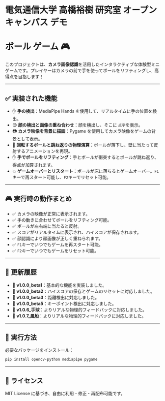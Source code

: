 # 電気通信大学 高橋裕樹 研究室 オープンキャンパス デモ
# ボール ゲーム 🎮

このプロジェクトは、**カメラ画像認識**を活用したインタラクティブな体験型ミニゲームです。プレイヤーはカメラの前で手を使ってボールをリフティングし、高得点を目指します！

---

## ✅ 実装された機能

- ✋ **手の検出**：MediaPipe Hands を使用して、リアルタイムに手の位置を検出。
- 😊 **顔の検出と画像の重ね合わせ**：顔を検出し、そこに `点字`を表示。
- 📷 **カメラ映像を背景に描画**：Pygame を使用してカメラ映像をゲームの背景として表示。
- 🏀 **回転するボールと跳ね返りの物理演算**：ボールが落下し、壁に当たって反射するアニメーションを再現。
- ✋ **手でボールをリフティング**：手とボールが衝突するとボールが跳ね返り、得点が加算されます。
- 💥 **ゲームオーバーとリスタート**：ボールが床に落ちるとゲームオーバー。`F1`キーで再スタート可能し、`F2`キーでリセット可能。

---

## 🎮 実行時の動作まとめ

- ✅ カメラの映像が正常に表示されます。
- ✅ 手の動きに合わせてボールをリフティング可能。
- ✅ ボールが左右端に当たると反射。
- ✅ スコアがリアルタイムに表示され、ハイスコアが保存されます。
- ✅ 顔認識により顔画像が正しく重ねられます。
- ✅ `F1`キーでいつでもゲームを再スタート可能。
- ✅ `F2`キーでいつでもゲームをリセット可能。

---

## 🚀 更新履歴

- 📣 **v1.0.0_beta1**：基本的な機能を実装しました。
- 📣 **v1.0.0_beta2**：ハイスコアの保存とゲームのリセットに対応しました。
- 📣 **v1.0.0_beta3**：距離検出に対応しました。
- 📣 **v1.0.0_beta5**：キーポイント検出に対応しました。
- 📣 **v1.0.6_手球**：よりリアルな物理的フィードバックに対応しました。
- 📣 **v1.0.7_風船**：よりリアルな物理的フィードバックに対応しました。

---


## 🔧 実行方法

必要なパッケージをインストール：

```bash
pip install opencv-python mediapipe pygame
```

---

## 📄 ライセンス

MIT License に基づき、自由に利用・修正・再配布可能です。

